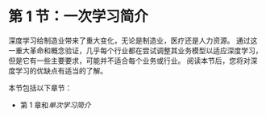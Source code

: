 # 第 1 节：一次学习简介

深度学习给制造业带来了重大变化，无论是制造业，医疗还是人力资源。 通过这一重大革命和概念验证，几乎每个行业都在尝试调整其业务模型以适应深度学习，但是它有一些主要要求，可能并不适合每个业务或行业。 阅读本节后，您将对深度学习的优缺点有适当的了解。

本节包括以下章节：

*   第 1 章和*单次学习简介*